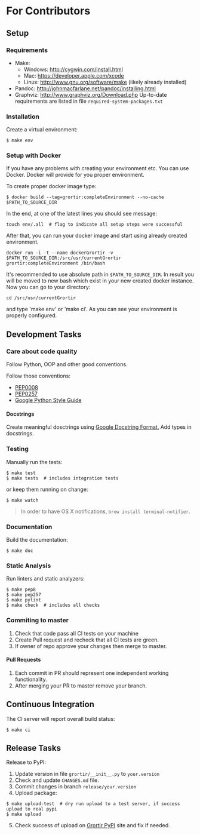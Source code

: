 # For Contributors

## Setup

### Requirements

* Make:
    * Windows: http://cygwin.com/install.html
    * Mac: https://developer.apple.com/xcode
    * Linux: http://www.gnu.org/software/make (likely already installed)
* Pandoc: http://johnmacfarlane.net/pandoc/installing.html
* Graphviz: http://www.graphviz.org/Download.php
Up-to-date requirements are listed in file 
```required-system-packages.txt```

### Installation

Create a virtual environment:

```
$ make env
```

### Setup with Docker
If you have any problems with creating your environment etc. You can use Docker.
Docker will provide for you proper environment.

To create proper docker image type:

```
$ docker build --tag=grortir:completeEnvironment --no-cache $PATH_TO_SOURCE_DIR
```

In the end, at one of the latest lines you should see message:
```
touch env/.all  # flag to indicate all setup steps were successful
```

After that, you can run your docker image and start using already created environment.
```
docker run -i -t --name dockerGrortir -v $PATH_TO_SOURCE_DIR:/src/usr/currentGrortir  grortir:completeEnvironment /bin/bash
```
It's recommended to use absolute path in ```$PATH_TO_SOURCE_DIR```.
In result you will be moved to new bash which exist in your new created docker instance.
Now you can go to your directory:
```
cd /src/usr/currentGrortir
```
and type 'make env' or 'make ci'. 
As you can see your environment is properly configured.

## Development Tasks

### Care about code quality

Follow Python, OOP and other good conventions.

Follow those conventions:

* [PEP0008](https://www.python.org/dev/peps/pep-0008/)
* [PEP0257](https://www.python.org/dev/peps/pep-0257/)
* [Google Python Style Guide](https://google.github.io/styleguide/pyguide.html)

#### Docstrings
Create meaningful dosctrings using [Google Docstring Format.](http://sphinxcontrib-napoleon.readthedocs.org/en/latest/example_google.html)
Add types in docstrings.

### Testing

Manually run the tests:

```
$ make test
$ make tests  # includes integration tests
```

or keep them running on change:

```
$ make watch
```

> In order to have OS X notifications, `brew install terminal-notifier`.

### Documentation

Build the documentation:

```
$ make doc
```

### Static Analysis

Run linters and static analyzers:

```
$ make pep8
$ make pep257
$ make pylint
$ make check  # includes all checks
```

### Commiting to master

1. Check that code pass all CI tests on your machine 
2. Create Pull request and recheck that all CI tests are green.
3. If owner of repo approve your changes then merge to master.

#### Pull Requests

1. Each commit in PR should represent one independent working functionality.
2. After merging your PR to master remove your branch.

## Continuous Integration

The CI server will report overall build status:

```
$ make ci
```

## Release Tasks

Release to PyPI:

1. Update version in file `grortir/__init__.py` to `your.version`
2. Check and update `CHANGES.md` file.
3. Commit changes in branch `release/your.version`
4. Upload package:
```
$ make upload-test  # dry run upload to a test server, if success upload to real pypi
$ make upload
```
5. Check success of upload on [Grortir PyPI](https://pypi.python.org/pypi?%3Aaction=pkg_edit&name=Grortir) site and fix if needed.

